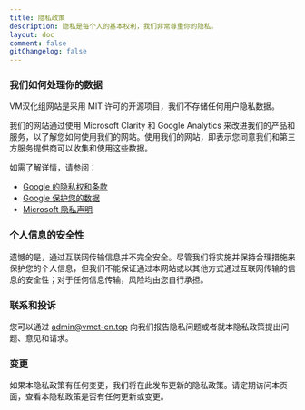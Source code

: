 ```yaml
---
title: 隐私政策
description: 隐私是每个人的基本权利，我们非常尊重你的隐私。
layout: doc
comment: false
gitChangelog: false
---
```


### 我们如何处理你的数据

VM汉化组网站是采用 MIT 许可的开源项目，我们不存储任何用户隐私数据。

我们的网站通过使用 Microsoft Clarity 和 Google Analytics 来改进我们的产品和服务，以了解您如何使用我们的网站。使用我们的网站，即表示您同意我们和第三方服务提供商可以收集和使用这些数据。

如需了解详情，请参阅：

- [Google 的隐私权和条款](https://www.google.com/policies/privacy/partners/)
- [Google 保护您的数据](https://support.google.com/analytics/answer/6004245)
- [Microsoft 隐私声明](https://privacy.microsoft.com/privacystatement)

### 个人信息的安全性

遗憾的是，通过互联网传输信息并不完全安全。尽管我们将实施并保持合理措施来保护您的个人信息，但我们不能保证通过本网站或以其他方式通过互联网传输的信息的安全性；对于任何信息传输，风险均由您自行承担。

### 联系和投诉

您可以通过 [admin@vmct-cn.top](mailto:admin@vmct-cn.top) 向我们报告隐私问题或者就本隐私政策提出问题、意见和请求。

### 变更

如果本隐私政策有任何变更，我们将在此发布更新的隐私政策。请定期访问本页面，查看本隐私政策是否有任何更新或变更。
